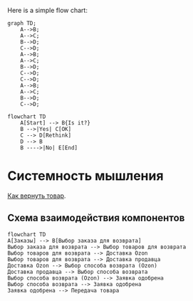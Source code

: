 Here is a simple flow chart:

```mermaid
graph TD;
    A-->B;
    A-->C;
    B-->D;
    C-->D;
    A-->B;
    A-->C;
    B-->D;
    C-->D;
    C-->D;
    A-->B;
    A-->C;
    B-->D;
    C-->D;
```

```mermaid
flowchart TD
    A[Start] --> B{Is it?}
    B -->|Yes| C[OK]
    C --> D[Rethink]
    D --> B
    B ---->|No| E[End]
```
# Системность мышления 
[Как вернуть товар](https://docs.ozon.ru/common/otmena-i-vozvrat-zakaza/kak-vernut-tovar/?country=RU). 
## Схема взаимодействия компонентов

```mermaid
flowchart TD
A[Заказы] --> B[Выбор заказа для возврата]
Выбор заказа для возврата --> Выбор товаров для возврата
Выбор товаров для возврата --> Доставка Ozon
Выбор товаров для возврата --> Доставка продавца
Доставка Ozon --> Выбор способа возврата (Ozon)
Доставка продавца --> Выбор способа возврата
Выбор способа возврата (Ozon) --> Заявка одобрена
Выбор способа возврата --> Заявка одобрена
Заявка одобрена --> Передача товара
```
